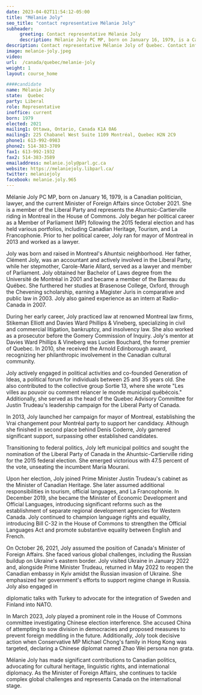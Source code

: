 ```yaml
---
date: 2023-04-02T11:54:12-05:00
title: "Mélanie Joly"
seo_title: "contact representative Mélanie Joly"
subheader:
     greeting: Contact representative Mélanie Joly
     description: Mélanie Joly PC MP, born on January 16, 1979, is a Canadian politician, lawyer, and the current Minister of Foreign Affairs since October 2021.
description: Contact representative Mélanie Joly of Quebec. Contact information for Mélanie Joly includes email address, phone number, and mailing address.
image: melanie-joly.jpeg
video:
url:  /canada/quebec/melanie-joly
weight: 1
layout: course_home

####candidate
name: Mélanie Joly
state:	Quebec
party: Liberal
role: Representative
inoffice: current
born: 1979
elected: 2021
mailing1: Ottawa, Ontario, Canada K1A 0A6
mailing2: 225 Chabanel West Suite 1109 Montréal, Quebec H2N 2C9
phone1: 613-992-0983
phone2: 514-383-3709
fax1: 613-992-1932
fax2: 514-383-3589
emailaddress: melanie.joly@parl.gc.ca
website: https://melaniejoly.libparl.ca/
twitter: melaniejoly
facebook: melanie.joly.965
---
```


Mélanie Joly PC MP, born on January 16, 1979, is a Canadian politician, lawyer, and the current Minister of Foreign Affairs since October 2021. She is a member of the Liberal Party and represents the Ahuntsic-Cartierville riding in Montreal in the House of Commons. Joly began her political career as a Member of Parliament (MP) following the 2015 federal election and has held various portfolios, including Canadian Heritage, Tourism, and La Francophonie. Prior to her political career, Joly ran for mayor of Montreal in 2013 and worked as a lawyer.

Joly was born and raised in Montreal's Ahuntsic neighborhood. Her father, Clément Joly, was an accountant and actively involved in the Liberal Party, while her stepmother, Carole-Marie Allard, served as a lawyer and member of Parliament. Joly obtained her Bachelor of Laws degree from the Université de Montréal in 2001 and became a member of the Barreau du Québec. She furthered her studies at Brasenose College, Oxford, through the Chevening scholarship, earning a Magister Juris in comparative and public law in 2003. Joly also gained experience as an intern at Radio-Canada in 2007.

During her early career, Joly practiced law at renowned Montreal law firms, Stikeman Elliott and Davies Ward Phillips & Vineberg, specializing in civil and commercial litigation, bankruptcy, and insolvency law. She also worked as a prosecutor before the Gomery Commission of Inquiry. Joly's mentor at Davies Ward Phillips & Vineberg was Lucien Bouchard, the former premier of Quebec. In 2010, she received the Arnold Edinborough award, recognizing her philanthropic involvement in the Canadian cultural community.

Joly actively engaged in political activities and co-founded Generation of Ideas, a political forum for individuals between 25 and 35 years old. She also contributed to the collective group Sortie 13, where she wrote "Les villes au pouvoir ou comment relancer le monde municipal québécois." Additionally, she served as the head of the Quebec Advisory Committee for Justin Trudeau's leadership campaign for the Liberal Party of Canada.

In 2013, Joly launched her campaign for mayor of Montreal, establishing the Vrai changement pour Montréal party to support her candidacy. Although she finished in second place behind Denis Coderre, Joly garnered significant support, surpassing other established candidates.

Transitioning to federal politics, Joly left municipal politics and sought the nomination of the Liberal Party of Canada in the Ahuntsic-Cartierville riding for the 2015 federal election. She emerged victorious with 47.5 percent of the vote, unseating the incumbent Maria Mourani.

Upon her election, Joly joined Prime Minister Justin Trudeau's cabinet as the Minister of Canadian Heritage. She later assumed additional responsibilities in tourism, official languages, and La Francophonie. In December 2019, she became the Minister of Economic Development and Official Languages, introducing significant reforms such as the establishment of separate regional development agencies for Western Canada. Joly continued to champion language rights and equality, introducing Bill C-32 in the House of Commons to strengthen the Official Languages Act and promote substantive equality between English and French.

On October 26, 2021, Joly assumed the position of Canada's Minister of Foreign Affairs. She faced various global challenges, including the Russian buildup on Ukraine's eastern border. Joly visited Ukraine in January 2022 and, alongside Prime Minister Trudeau, returned in May 2022 to reopen the Canadian embassy in Kyiv amidst the Russian invasion of Ukraine. She emphasized her government's efforts to support regime change in Russia. Joly also engaged in

 diplomatic talks with Turkey to advocate for the integration of Sweden and Finland into NATO.

In March 2023, Joly played a prominent role in the House of Commons committee investigating Chinese election interference. She accused China of attempting to sow division in democracies and proposed measures to prevent foreign meddling in the future. Additionally, Joly took decisive action when Conservative MP Michael Chong's family in Hong Kong was targeted, declaring a Chinese diplomat named Zhao Wei persona non grata.

Mélanie Joly has made significant contributions to Canadian politics, advocating for cultural heritage, linguistic rights, and international diplomacy. As the Minister of Foreign Affairs, she continues to tackle complex global challenges and represents Canada on the international stage.
